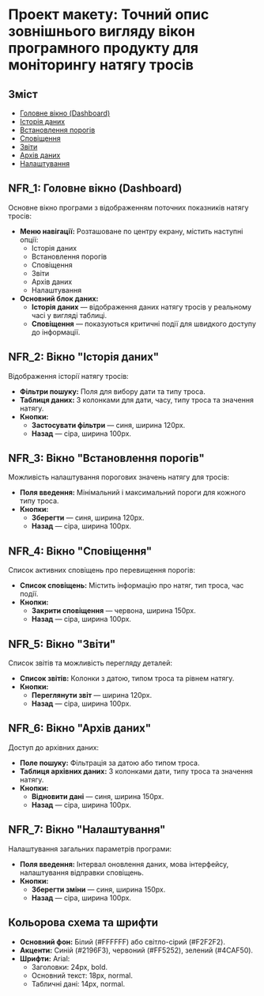 # Проект макету: Точний опис зовнішнього вигляду вікон програмного продукту для моніторингу натягу тросів

## Зміст
- [Головне вікно (Dashboard)](#nfr_1-головне-вікно-dashboard)
- [Історія даних](#nfr_2-вікно-історія-даних)
- [Встановлення порогів](#nfr_3-вікно-встановлення-порогів)
- [Сповіщення](#nfr_4-вікно-сповіщення)
- [Звіти](#nfr_5-вікно-звіти)
- [Архів даних](#nfr_6-вікно-архів-даних)
- [Налаштування](#nfr_7-вікно-налаштування)

## NFR_1: Головне вікно (Dashboard)
Основне вікно програми з відображенням поточних показників натягу тросів:

- **Меню навігації:** Розташоване по центру екрану, містить наступні опції:
  - Історія даних
  - Встановлення порогів
  - Сповіщення
  - Звіти
  - Архів даних
  - Налаштування
- **Основний блок даних:**
  - **Історія даних** — відображення даних натягу тросів у реальному часі у вигляді таблиці.
  - **Сповіщення** — показуються критичні події для швидкого доступу до інформації.

## NFR_2: Вікно "Історія даних"
Відображення історії натягу тросів:

- **Фільтри пошуку:** Поля для вибору дати та типу троса.
- **Таблиця даних:** З колонками для дати, часу, типу троса та значення натягу.
- **Кнопки:**
  - **Застосувати фільтри** — синя, ширина 120px.
  - **Назад** — сіра, ширина 100px.

## NFR_3: Вікно "Встановлення порогів"
Можливість налаштування порогових значень натягу для тросів:

- **Поля введення:** Мінімальний і максимальний пороги для кожного типу троса.
- **Кнопки:**
  - **Зберегти** — синя, ширина 120px.
  - **Назад** — сіра, ширина 100px.

## NFR_4: Вікно "Сповіщення"
Список активних сповіщень про перевищення порогів:

- **Список сповіщень:** Містить інформацію про натяг, тип троса, час події.
- **Кнопки:**
  - **Закрити сповіщення** — червона, ширина 150px.
  - **Назад** — сіра, ширина 100px.

## NFR_5: Вікно "Звіти"
Список звітів та можливість перегляду деталей:

- **Список звітів:** Колонки з датою, типом троса та рівнем натягу.
- **Кнопки:**
  - **Переглянути звіт** — ширина 120px.
  - **Назад** — сіра, ширина 100px.

## NFR_6: Вікно "Архів даних"
Доступ до архівних даних:

- **Поле пошуку:** Фільтрація за датою або типом троса.
- **Таблиця архівних даних:** З колонками дати, типу троса та значення натягу.
- **Кнопки:**
  - **Відновити дані** — синя, ширина 150px.
  - **Назад** — сіра, ширина 100px.

## NFR_7: Вікно "Налаштування"
Налаштування загальних параметрів програми:

- **Поля введення:** Інтервал оновлення даних, мова інтерфейсу, налаштування відправки сповіщень.
- **Кнопки:**
  - **Зберегти зміни** — синя, ширина 150px.
  - **Назад** — сіра, ширина 100px.

## Кольорова схема та шрифти
- **Основний фон:** Білий (#FFFFFF) або світло-сірий (#F2F2F2).
- **Акценти:** Синій (#2196F3), червоний (#FF5252), зелений (#4CAF50).
- **Шрифти:** Arial:
  - Заголовки: 24px, bold.
  - Основний текст: 18px, normal.
  - Табличні дані: 14px, normal.


